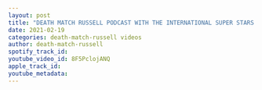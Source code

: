 ```yaml
---
layout: post
title: "DEATH MATCH RUSSELL PODCAST WITH THE INTERNATIONAL SUPER STARS THE DREAM GIRL ELLIE  BLANCO LOCO"
date: 2021-02-19
categories: death-match-russell videos
author: death-match-russell
spotify_track_id: 
youtube_video_id: 8F5PclojANQ
apple_track_id: 
youtube_metadata: 
---
```


